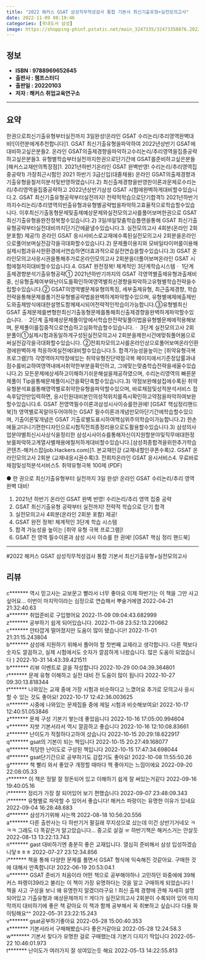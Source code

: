 ```yaml
---
title: "2022 해커스 GSAT 삼성직무적성검사 통합 기본서 최신기출유형+실전모의고사"
date: 2022-11-09 08:19:46
categories: [국내도서 삼성]
image: https://shopping-phinf.pstatic.net/main_3247335/32473358876.20221019124810.jpg
---
```


## **정보**

- **ISBN : 9788969652645**
- **출판사 : 챔프스터디**
- **출판일 : 20220103**
- **저자 : 해커스 취업교육연구소**

------



## **요약**

한권으로최신기출유형부터실전까지 3일완성!온라인 GSAT 수리논리/추리영역완벽대비![이런분에게추천합니다]1. GSAT 최신기출유형을파악하여 2022년상반기 GSAT에대비하고싶은분들2. 온라인 GSAT의출제경향을파악하고수리논리/추리영역을집중공략하고싶은분들3. 유형별학습부터실전까지한권으로단기간에 GSAT를준비하고싶은분들[해커스교재만의특장점]1. 2021년하반기온라인 GSAT 완벽반영! 수리논리/추리영역집중공략1) 가장최근시험인 2021 하반기 3급신입(대졸채용) 온라인 GSAT의출제경향과기출유형을철저히분석및반영하였습니다.2) 최신출제경향을반영한이론과문제로수리논리/추리영역을집중공략하고 2022년상반기삼성 GSAT 시험에완벽하게대비할수있습니다.2. GSAT 최신기출유형공략부터실전까지! 전략적학습으로단기합격1) 2021년하반기까지수리논리/추리영역의빈출유형과유형별공략법을파악하고효율적으로학습할수있습니다. 이후최신기출동형문제및출제예상문제와실전모의고사를풀어보며한권으로 GSAT 최신기출유형을완전정복할수있습니다.2) 3일/6일맞춤학습플랜을통해 GSAT 최신기출유형공략부터실전대비까지단기간에끝낼수있습니다.3. 실전모의고사 4회분(온라인 2회분포함) 제공!1) 온라인 GSAT 응시서비스로교재에수록된실전모의고사 2회분을온라인으로풀어보며실전감각을극대화할수있습니다.2) 문제풀이용지와 모바일타이머를이용해실제시험과유사한환경에서연습하면더효과적으로실전연습을할수있습니다.3) GSAT 온라인모의고사응시권을통해추가로온라인모의고사 2회분을더풀어보며온라인 GSAT 시험에철저히대비할수있습니다.4. GSAT 완전정복! 체계적인 3단계학습시스템ㆍ 1단계 출제경향분석기출유형공략① 2021년하반기까지의 GSAT 각영역별출제유형과출제비중, 신유형출제여부와난이도를확인하여영역별최신경향을파악하고유형별학습전략을수립할수있습니다.② GSAT의영역별문제유형의특징, 세부출제유형, 최근출제경향, 학습전략을통해문제를풀기전유형별공략법을완벽하게파악할수있으며, 유형별예제에출제빈도와출제방식에대한설명도함께제시되어전략적인학습이가능합니다.③유형별최신 GSAT 출제문제를변형한최신기출동형문제를통해최신출제경향을완벽하게파악할수있습니다.ㆍ 2단계 출제예상문제풀이앞에서학습한전략및풀이법을유형별문제에적용해보며, 문제풀이를집중적으로연습하고심화학습할수있습니다.ㆍ 3단계 실전모의고사 2회분풀이①실제시험과동일하게구성된실전모의고사 2회분을제한시간에맞춰풀어봄으로써실전감각을극대화할수있습니다. ②전회차모의고사를온라인상으로풀어보며온라인환경에완벽하게 적응하여실전에대비할수있습니다.5. 합격가능성을높이는 [취약유형극복프로그램]!1) 각영역마지막장에있는 취약유형진단약점극복 페이지에서기준정답률과내점수를비교하여영역내에서취약한부분을확인하고, 그에맞는맞춤학습전략을세울수있습니다.2) 모든문제에상세하고이해하기쉬운해설을제공하였으며, 수리논리영역의 빠른문제풀이 Tip을통해문제풀이시간을확단축할수있습니다.3) 약점보완해설집에수록된 취약유형분석표를통해영역별로취약한유형을파악할수있으며, 바로채점및성적분석서비스 접속후답안만입력하면, 응시인원대비본인의성적위치를즉시확인하고약점을파악하여보완할수있습니다.6. GSAT 전영역필수이론과삼성시사이슈를한권에! [GSAT 핵심정리핸드북]1) 영역별로꼭알아두어야하는 GSAT 필수이론과개념만모아단기간에학습할수있으며, 기출이론및개념은 GSAT 기출로별도표시하여핵심위주의학습이가능합니다.2) 한손에들고다니기편한디자인으로시험직전최종정리용으로도활용할수있습니다.3) 삼성의사업분야별최신시사상식을정리한 삼성시사이슈를통해자신이지원할분야및직무에대한정보를파악하고계열사별채용에철저하게대비할수있습니다.[삼성최종합격을위한추가학습콘텐츠-해커스잡(job.Hackers.com)]1. 본교재인강 (교재내할인쿠폰수록)2. GSAT 온라인모의고사 2회분 (교재내응시권수록)3. 전회차온라인 GSAT 응시서비스4. 무료바로채점및성적분석서비스5. 취약유형극복 100제 (PDF)

● 한 권으로 최신기출유형부터 실전까지 3일 완성!
온라인 GSAT 수리논리/추리 영역 완벽 대비!

1. 2021년 하반기 온라인 GSAT 완벽 반영! 수리논리/추리 영역 집중 공략
2. GSAT 최신기출유형 공략부터 실전까지! 전략적 학습으로 단기 합격
3. 실전모의고사 4회분(온라인 2회분 포함) 제공!
4. GSAT 완전 정복! 체계적인 3단계 학습 시스템
5. 합격 가능성을 높이는 [취약 유형 극복 프로그램]!
6. GSAT 전 영역 필수이론과 삼성 시사 이슈를 한 권에! [GSAT 핵심 정리 핸드북]



------

#2022 해커스 GSAT 삼성직무적성검사 통합 기본서 최신기출유형+실전모의고사


## **리뷰** 

  c******* 역시 믿고사는 교보문고 빨라서 너무 좋아요 이제 하반기는 이 책을 그만 사고 싶어요... 이번이 마지막이라는 심정으로 연습해서 뿌술거에염 2022-04-21 21:32:40.63 <br/>  a******* 취업준비로 구입했어요 2022-11-09 09:04:43.682999 <br/>  z******* 공부하기 쉽게 되어있습니다. 2022-11-08 23:52:13.220662 <br/>  c******* 안타깝게 떨어졌지만 도움이 많이 됐습니다!! 2022-11-01 21:31:15.243804 <br/>  b******* 삼성에 지원하기 위해서 풀어야 할 첫번째 교재라고 생각합니다.
다른 책보다 숫자도 깔끔하고, 실제 시험에서도 숫자가 깔끔하게 나왔습니다.
많은 도움이 되었습니다 ) 2022-10-31 14:43:39.421511 <br/>  b******* 리뷰 이벤트로 글을 작성합니다 2022-10-29 00:04:39.364801 <br/>  r******* 문제 유형 이해하고 실전 대비 전 도움이 많이 됩니다  2022-10-27 09:30:13.818344 <br/>  t******* 나와있는 교재 중에 가장 시험과 비슷하다고 느꼈어요 추가로 모의고사 응시할 수 있는 것도 좋아요! 2022-10-17 12:42:36.003625 <br/>  n******* 시중에 나와있는 문제집들 중에 제일 시험과 비슷해보여요! 2022-10-17 12:40:51.053846 <br/>  z******* 문제 구성 기본기 쌓는데 좋았읍니다 2022-10-16 17:05:00.994604 <br/>  v******* 지쌋 기본서라서 역시 깔끔하고 좋습니다 2022-10-16 12:10:08.83661 <br/>  z******* 난이도가 적절하다고하여 샀습니다 2022-10-15 20:29:18.622917 <br/>  q******* gsat의 기본이 되는 책입니다 2022-10-15 20:27:49.168077 <br/>  q******* 적당한 난이도로 구성된 책입니다 2022-10-15 17:47:34.698044 <br/>  d******* gsat단기간으로 공부하기도 감잡기도 좋아요! 2022-10-08 11:55:50.26 <br/>  g******* 책 빨리 와서 좋았구 개정할 때마다 책 좋아지는 느낌이에요 2022-09-20 22:08:05.33 <br/>  r******* 이 책은 정말 잘 정돈되어 있고 이해하기 쉽게 잘 써있는거같다 2022-09-16 19:40:05.16 <br/>  i******* 정리가 가장 잘 되어있어 보기 편했습니다 2022-09-07 23:48:09.343 <br/>  i******* 유형별로 파악할 수 있어서 좋습니다! 해커스 파랑이는 유명한 이유가 있네요 2022-09-04 16:28:48.683 <br/>  d******* 삼성가기위해 사는책 2022-08-18 10:56:20.556 <br/>  a******* 다른 출판사는 다 하반기거 팔길래 무지성으로 샀는데 이건 상반기거네오 ㅋㅋㅋ 그래도 다 똑같은거 알고았습니다… 중고로 살걸 ㅠ 하반기책은 해커스거는 안살듯 2022-08-13 13:22:13.743 <br/>  n******* gast 대비하기엔 충분히 좋은 교재입니다.
열심히 준비해서 삼성 입성하겠습니닿ㅎㅎㅎ 2022-07-27 23:12:34.856 <br/>  i******* 책을 통해 다양한 문제를 풀면서 GSAT 형식에 익숙해진 것같아요. 구매한 것에 대해서 만족합니다! 2022-06-19 20:53:04.1 <br/>  u******* GSAT 준비가 처음이라 어떤 책으로 공부해야하나 고민하던 와중에에 39해커스 파랭이39라고 불리는 이 책이 가장 유명하다는 것을 알고 구매하게 되었습니다 ! 책을 사고 구성을 보니 왜 유명한지 알겠더라구요 ! 최신 출제 경향에 관해 자세히 설명되어있고 기출유형과 예상문제까지 !! 게다가 실전모의고사 2회분이 수록되어 있어 마지막까지 대비하기에 좋은 책 같아요  이 책과 함께 공부해서 꼭 취뽀하고 싶습니다 다들 화이팅해요^^ 2022-05-31 23:22:15.243 <br/>  v******* gsat공부하기좋아요 2022-05-28 15:00:40.353 <br/>  x******* 기본서라서 구매해봤습니다 좋은거같아요 2022-05-28 12:24:58.3 <br/>  w******* 기본서 찾다가 유명한 걸로 구매했는데 기본기 다지기 딱입니다 2022-05-22 10:46:01.973 <br/>  t******* 난이도가 여러가지 잘 섞여있는듯 해요 2022-05-13 14:22:55.813 <br/>